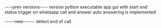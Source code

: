 ----prev versions----
version python executable app 
gui with start end status 
trigger on whatsapp call and answer
auto answering is implemented 


-----new------
detect end of call 